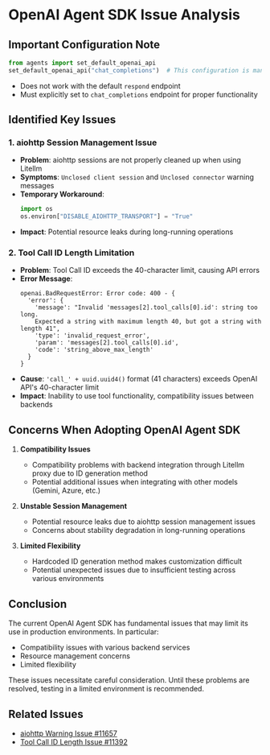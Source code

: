 # OpenAI Agent SDK Issue Analysis

## Important Configuration Note

```python
from agents import set_default_openai_api
set_default_openai_api("chat_completions")  # This configuration is mandatory
```

- Does not work with the default `respond` endpoint
- Must explicitly set to `chat_completions` endpoint for proper functionality

## Identified Key Issues

### 1. aiohttp Session Management Issue
- **Problem**: aiohttp sessions are not properly cleaned up when using Litellm
- **Symptoms**: `Unclosed client session` and `Unclosed connector` warning messages
- **Temporary Workaround**:
  ```python
  import os
  os.environ["DISABLE_AIOHTTP_TRANSPORT"] = "True"
  ```
- **Impact**: Potential resource leaks during long-running operations

### 2. Tool Call ID Length Limitation
- **Problem**: Tool Call ID exceeds the 40-character limit, causing API errors
- **Error Message**:
  ```
  openai.BadRequestError: Error code: 400 - {
    'error': {
      'message': "Invalid 'messages[2].tool_calls[0].id': string too long. 
      Expected a string with maximum length 40, but got a string with length 41",
      'type': 'invalid_request_error',
      'param': 'messages[2].tool_calls[0].id',
      'code': 'string_above_max_length'
    }
  }
  ```
- **Cause**: `'call_' + uuid.uuid4()` format (41 characters) exceeds OpenAI API's 40-character limit
- **Impact**: Inability to use tool functionality, compatibility issues between backends

## Concerns When Adopting OpenAI Agent SDK

1. **Compatibility Issues**
   - Compatibility problems with backend integration through Litellm proxy due to ID generation method
   - Potential additional issues when integrating with other models (Gemini, Azure, etc.)

2. **Unstable Session Management**
   - Potential resource leaks due to aiohttp session management issues
   - Concerns about stability degradation in long-running operations

3. **Limited Flexibility**
   - Hardcoded ID generation method makes customization difficult
   - Potential unexpected issues due to insufficient testing across various environments

## Conclusion

The current OpenAI Agent SDK has fundamental issues that may limit its use in production environments. In particular:
- Compatibility issues with various backend services
- Resource management concerns
- Limited flexibility

These issues necessitate careful consideration. Until these problems are resolved, testing in a limited environment is recommended.

## Related Issues
- [aiohttp Warning Issue #11657](https://github.com/BerriAI/litellm/issues/11657)
- [Tool Call ID Length Issue #11392](https://github.com/BerriAI/litellm/issues/11392)

